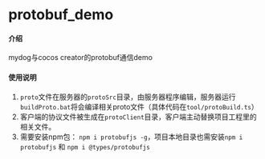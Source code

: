 # protobuf_demo

#### 介绍
mydog与cocos creator的protobuf通信demo

#### 使用说明

1.  `proto`文件在服务器的`protoSrc`目录，由服务器程序编辑，服务器运行`buildProto.bat`将会编译相关proto文件（具体代码在`tool/protoBuild.ts`）
2.  客户端的协议文件被生成在`protoClient`目录，客户端主动替换项目工程里的相关文件。
3.  需要安装npm包： `npm i protobufjs -g`，项目本地目录也需安装`npm i protobufjs` 和 `npm i @types/protobufjs`

